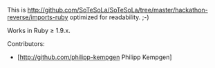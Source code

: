 This is http://github.com/SoTeSoLa/SoTeSoLa/tree/master/hackathon-reverse/imports-ruby optimized for readability. ;-)

Works in Ruby ≥ 1.9.x.

Contributors:
* [http://github.com/philipp-kempgen Philipp Kempgen]

